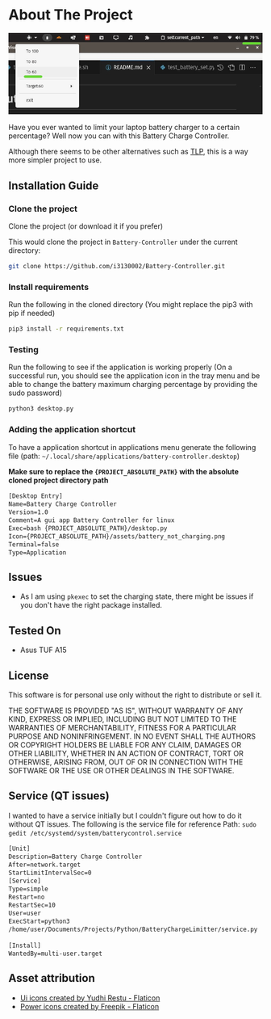 
# About The Project

![Tray Demo](screenshots/TrayDemo.jpeg)

Have you ever wanted to limit your laptop battery charger to a certain percentage? Well now you can with this Battery Charge Controller.

Although there seems to be other alternatives such as [TLP](https://github.com/linrunner/TLP), this is a way more simpler project to use.

## Installation Guide

### Clone the project
Clone the project (or download it if you prefer)

This would clone the project in `Battery-Controller` under the current directory:
```bash
git clone https://github.com/i3130002/Battery-Controller.git
```

### Install requirements
Run the following in the cloned directory (You might replace the pip3 with pip if needed)

```bash
pip3 install -r requirements.txt
```

### Testing
Run the following to see if the application is working properly (On a successful run, you should see the application icon in the tray menu and be able to change the battery maximum charging percentage by providing the sudo password)

```bash 
python3 desktop.py
```

### Adding the application shortcut
To have a application shortcut in applications menu generate the following file (path: `~/.local/share/applications/battery-controller.desktop`)

**Make sure to replace the `{PROJECT_ABSOLUTE_PATH}` with the absolute cloned project directory path**

```
[Desktop Entry]
Name=Battery Charge Controller 
Version=1.0
Comment=A gui app Battery Controller for linux
Exec=bash {PROJECT_ABSOLUTE_PATH}/desktop.py
Icon={PROJECT_ABSOLUTE_PATH}/assets/battery_not_charging.png
Terminal=false
Type=Application
```

## Issues
- As I am using `pkexec` to set the charging state, there might be issues if you don't have the right package installed.
 
## Tested On
* Asus TUF A15


## License
This software is for personal use only without the right to distribute or sell it.

THE SOFTWARE IS PROVIDED "AS IS", WITHOUT WARRANTY OF ANY KIND, EXPRESS OR
IMPLIED, INCLUDING BUT NOT LIMITED TO THE WARRANTIES OF MERCHANTABILITY,
FITNESS FOR A PARTICULAR PURPOSE AND NONINFRINGEMENT. IN NO EVENT SHALL THE
AUTHORS OR COPYRIGHT HOLDERS BE LIABLE FOR ANY CLAIM, DAMAGES OR OTHER
LIABILITY, WHETHER IN AN ACTION OF CONTRACT, TORT OR OTHERWISE, ARISING FROM,
OUT OF OR IN CONNECTION WITH THE SOFTWARE OR THE USE OR OTHER DEALINGS IN THE
SOFTWARE.

## Service (QT issues)

I wanted to have a service initially but I couldn't figure out how to do it without QT issues. The following is the service file for reference
Path: `sudo gedit /etc/systemd/system/batterycontrol.service`
```
[Unit]
Description=Battery Charge Controller
After=network.target
StartLimitIntervalSec=0
[Service]
Type=simple
Restart=no
RestartSec=10
User=user
ExecStart=python3 /home/user/Documents/Projects/Python/BatteryChargeLimitter/service.py

[Install]
WantedBy=multi-user.target
```

## Asset attribution
* [Ui icons created by Yudhi Restu - Flaticon](https://www.flaticon.com/free-icons/ui)
* [Power icons created by Freepik - Flaticon](https://www.flaticon.com/free-icons/power)